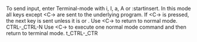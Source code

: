 To send input, enter Terminal-mode with i, I, a, A or
:startinsert. In this mode all keys except <C-\> are sent to the underlying
program. If <C-\> is pressed, the next key is sent unless it is <C-N> or <C-O>.
Use <C-\><C-N> to return to normal mode. CTRL-\_CTRL-N
Use <C-\><C-O> to execute one normal mode command and then return to terminal
mode. t_CTRL-\_CTR